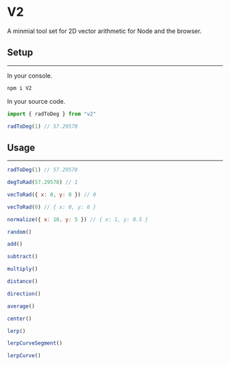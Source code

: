 # V2

A minmial tool set for 2D vector arithmetic for Node and the browser.

## Setup

---

In your console.

```js
npm i V2
```

In your source code.

```js
import { radToDeg } from "v2"

radToDeg(1) // 57.29578
```

## Usage

---

```js
radToDeg(1) // 57.29578

degToRad(57.29578) // 1

vecToRad({ x: 0, y: 0 }) // 0

vecToRad(0) // { x: 0, y: 0 }

normalize({ x: 10, y: 5 }) // { x: 1, y: 0.5 }

random()

add()

subtract()

multiply()

distance()

direction()

average()

center()

lerp()

lerpCurveSegment()

lerpCurve()
```
